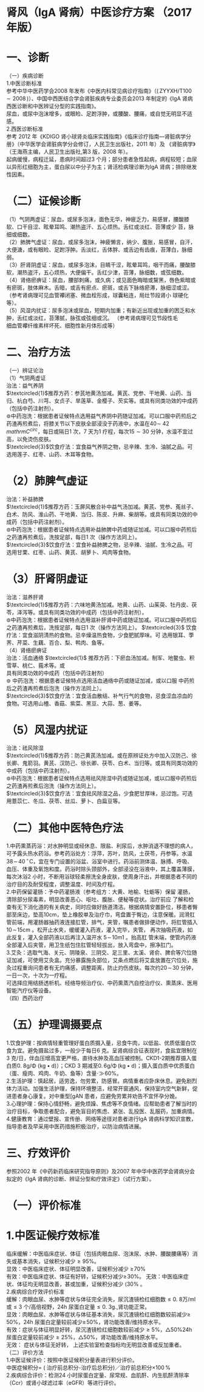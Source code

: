 # 肾风（IgA 肾病）中医诊疗方案 （2017 年版）  
# 一、诊断  
（一）疾病诊断  
1.中医诊断标准  
参考中华中医药学会2008 年发布《中医内科常见病诊疗指南》（$(\mathrm{\,ZYYXH/T100{\sim}2008}\,)$）、中国中西医结合学会肾脏疾病专业委员会2013 年制定的《IgA 肾病西医诊断和中医辨证分型的实践指南》。  
尿血，或尿中泡沫增多，或眼睑、足跗浮肿，或腰酸、腰痛，或自觉无明显不适感。  
2.西医诊断标准  
参考 2012 年《KDIGO 肾小球肾炎临床实践指南》《临床诊疗指南—肾脏病学分册》（中华医学会肾脏病学分会修订，人民卫生出版社，2011 年）及 《肾脏病学》（王海燕主编，人民卫生出版社,第3 版，2008 年）。  
起病缓慢，病程迁延，患病时间超过3 个月；部分患者急性起病，病程较短；血尿以异形红细胞为主，蛋白尿以中分子为主；肾活检病理诊断为IgA 肾病；排除继发性因素。  
# （二）证候诊断  
（1）气阴两虚证：尿血，或尿多泡沫，面色无华，神疲乏力，易感冒，腰酸膝软、口干目涩、眩晕耳鸣、潮热盗汗、五心烦热。舌红或淡红、苔薄或少 苔，脉细或细数。  
（2）肺脾气虚证：尿血，或尿多泡沫，神疲懒言，纳少、腹胀，易感冒，自汗，大便溏，或有眼睑、足跗浮肿。舌淡红，舌体胖、或舌边有齿痕，苔薄白，脉细弱。  
（3）肝肾阴虚证：尿血，或尿多泡沫，目睛干涩，眩晕耳鸣，咽干而痛，腰酸膝软，潮热盗汗，五心烦热，大便偏干。舌红少津，苔薄，脉细数，或弦细数。  
（4）肾络瘀痹证：尿血，腰部刺痛，或久病；或见面色晦暗或黧黑，唇色紫暗或有瘀斑，肢体麻木。舌暗，或舌有瘀点、瘀斑，或舌下脉络瘀滞，脉细涩或涩。 （参考肾病理可见血管襻闭塞、微血栓形成，球囊粘连，局灶节段肾小 球硬化等）。  
（5）风湿内扰证：尿多泡沫或尿血，短期内加重；有新近出现或加重的困乏和水肿，舌红或淡红，苔薄腻，脉弦或弦细或沉。 （参考肾病理可见节段性毛  
细血管襻纤维素样坏死、细胞性新月体形成等）  
# 二、治疗方法  
（一）辨证论治  
（1）气阴两虚证  
治法：益气养阴  
$\textcircled{1}$推荐方药：参芪地黄汤加减。黄芪、党参、干地黄、山药、当归、杭白芍、川芎、女贞子、旱莲草、金樱子、芡实等。或具有同类功效的中成药（包括中药注射剂）。  
$\circledcirc$中药泡洗：根据患者证候特点选用益气养阴中药随证加减。可以口服中药煎后之药渣再煎煮后，将膝关节以下皮肤全部浸没于药液中，水温在$40\sim$ $42\,mathrm{C}^{circ}$，每日或隔日1 次，7 天为1 疗程，每次$15{\sim}30$ 分钟，水温不宜过高，以免烫伤皮肤。  
$\textcircled{3}$饮食疗法：宜食益气养阴之物，忌辛辣、生冷、油腻之品。可选用莲子、红枣、山药、木耳等食物。  
# （2）肺脾气虚证  
治法：补益肺脾  
$\textcircled{1}$推荐方药：玉屏风散合补中益气汤加减。黄芪、党参、菟丝子、白术、防风、淮山药、干地黄、当归、陈皮、升麻、柴胡等。或具有同类功效的中成药（包括中药注射剂）。  
$\circledcirc$中药泡洗：根据患者证候特点选用补益肺脾中药或随证加减。可以口服中药煎后之药渣再煎煮后，洗按足部，每日1 次（操作方法同上）。  
$\textcircled{3}$饮食疗法：宜食补益肺脾之物，忌辛辣、油腻、生冷之品。可选用甘栗、红枣、山药、黄芪、胡萝卜、鸡肉等食物。  
# （3）肝肾阴虚证  
治法：滋养肝肾  
$\textcircled{1}$推荐方药：六味地黄汤加减。地黄、山药、山茱萸、牡丹皮、茯苓，泽泻等。或具有同类功效的中成药（包括中药注射剂）。  
$\circledcirc$中药泡洗：根据患者证候特点选用滋补肝肾中药或随证加减。可以口服中药煎后之药渣再煎煮后，洗按足部，每日1 次（操作方法同上）。 $\textcircled{3}$ 饮食疗法：宜食滋阴清热的食物。忌辛燥温热食物，少食肥腻厚味。可 选用银耳、荸荠、芹菜、生藕、百合、梨、鸭肉、鱼等。  
（4）肾络瘀痹证  
治法：活血通络  $\textcircled{1}$ 推荐方药：下瘀血汤加减。制军、地鳖虫、积雪草、桃仁、莪术等。或  
具有同类功效的中成药（包括中药注射剂）  
$\circledcirc$ 中药泡洗：根据患者证候特点选用活血通络中药或随证加减，或以口服 中药煎后之药渣再煎煮后泡洗（操作方法同上）。  
$\textcircled{3}$饮食疗法：宜食活血散结、补气行气的食物，忌食涩血凉血的食物。可选用山楂、香菇、紫菜、黑豆、大蒜、葱、姜等。  
# （5）风湿内扰证  
治法：祛风除湿  
$\textcircled{1}$推荐方药：防己黄芪汤加减。或在原辨证处方中加入汉防己、徐长卿、鬼箭羽。黄芪、汉防己、徐长卿、茯苓、白术、当归等。或具有同类功效的中成药（包括中药注射剂）。  
$\circledcirc$中药泡洗：根据患者证候特点选用祛风除湿中药或随证加减，或以口服中药煎后之药渣再煎煮后泡洗（操作方法同上）。  
$\textcircled{3}$饮食疗法：宜食祛风除湿之品，少食肥甘厚味，忌过饱。可选用薏苡仁、冬瓜、茯苓、丝瓜、萝卜、白扁豆等。  
# （二）其他中医特色疗法  
1.中药熏蒸药浴：对水肿明显或经休息、限盐、利尿后，水肿消退不理想的病人，可予露头热水药浴。参考药浴处方：浮萍，苏叶，防风，土茯苓，丹参等。水温$38\!\sim\!40\,^{\circ}\!\mathrm{C}$，宜在专门设置的浴盆、浴室中进行。药浴前测体温、脉搏、呼吸、血压、体重及氧饱和度。药浴时除头颈部外，全部浸没在浴液中，其上覆盖薄膜，每次沐浴2 小时，不断用浴球轻柔擦洗全身皮肤，使周身汗出，并根据患者不同的治疗目的及耐受程度，调整温度、时间及疗程。  
2.中药保留灌肠：予中药灌肠液（参考组方：大黄、地榆、牡蛎等）保留 灌肠，清除部分尿毒素，明显改善恶心、呕吐、腹胀、便秘等症状。治疗前应 了解和检查有无下消化道的有关病史，同时应做好肠道清洁。根据病情安置卧位，移患者臀部至床边，垫高$10\mathrm{cm}$，垫上橡胶单及治疗巾，弯盘置于臀边，注意保暖。润滑肛管前端，用灌肠器抽药液连接肛管，排气，夹管，嘱患者做排便动作，将肛管插入 $10\!\sim\!15\mathrm{cm}$ 。松开止水夹，缓缓灌入药液，灌入完毕，夹管， 再次抽吸药液，如此反复，灌入全部药液以后再注入温开水 $5\!\sim\!10\mathrm{m}1$ 。抬高肛 管末端，使管内药液全部灌入后夹管，用卫生纸包住肛管轻轻拔出，放入弯盘中，擦净肛门。  
3.艾灸：选取气海、关元、阴陵泉、三阴交、足三里、太溪、肾俞、脾俞等穴位随证加减，可使用艾灸盒。充分暴露施灸部位，艾条点燃后将艾盒放置在穴位处，施灸过程重询问患者有无灼痛感，调整距离，防止灼伤皮肤。每次约$20\!\sim\!30$ 分钟，一日一次，十次为一疗程。  
可选择应用结肠透析机、经络导频治疗仪、中药熏蒸汽自控治疗仪、熏蒸床、医用智能汽疗仪等设备。  
（四）西药治疗  
# （五）护理调摄要点  
1.饮食护理：按病情轻重管理好蛋白质摄入量，忌食牛肉，以低盐、优质低蛋白饮食为宜。避免摄盐过多，一般少于每日6 克。呈肾病综合征表现时，食盐宜限制在3 克/日，伴血压增高宜更严格，直待水肿及高血压被控制。CKD1-2期推荐摄入蛋白质$0.\;8\mathrm{g/\Phi}\:(\mathrm{kg}\bullet\mathrm{d})$）；CKD 3 期减至$0.\,6\mathrm{g/\Phi}\,(\mathrm{kg}\bullet\mathrm{d})$；摄入蛋白质中优质蛋白（蛋、瘦肉、鸡肉、牛奶、鱼等）含量$\cdot\!\gg\!60\%$。  
2.生活护理：慎起居，适劳逸，勿劳累，防感冒。病情重者应卧床休息。避免剧烈体力活动。加强生活护理，保持环境整洁，经常开窗通风，保持室内空气新鲜，促进患者身心康复。对中重型$\mathrm{[gAN}$ 患者，应避免劳累并劝告不宜怀孕分娩。  
3.心理护理：保持心情舒畅，避免烦躁、焦虑等不良情绪。应帮助患者了解当时的治疗目标，争取患者配合，避免盲目的焦虑、紧张、乱投医、乱服药，加重病情。  
4.健康教育：通过壁报、宣传册、网络等途径对患者进行IgA 肾病科学知识宣教，指导患者及早采用中医药措施积极治疗，以防治病情进展。  
# 三、疗效评价  
参照2002 年《中药新药临床研究指导原则》及2007 年中华中医药学会肾病分会拟定的《IgA 肾病的诊断、辨证分型和疗效评定》（试行方案）。  
# （一）评价标准  
# 1.中医证候疗效标准  
临床缓解：中医临床症状、体征（包括肉眼血尿、泡沫尿、水肿、腰酸腰痛等）消失或基本消失，证候积分减少${\geqslant}95\%$。  
显效：中医临床症状、体征明显改善，证候积分减少 $\geqslant\!70\%$  
有效：中医临床症状、体征有好转，证候积分减少$\geqslant\!30\%$。 无效：中医临床症状、体征均无明显改善，甚或加重，证候积分减少 $\langle30\%$ 。  
2.疾病综合疗效评价标准  
缓解：肉眼血尿、水肿等症状与体征完全消失，尿沉渣镜检红细胞数${\leqslant}0.~8$万/ml 或${\leqslant}3$ 个/高倍视野，$24\mathrm{h}$ 尿蛋白定量${\leqslant}0.\ 3\mathrm{g}.$,肾功能正常。  
显效：肉眼血尿、水肿等症状与体征基本消失，尿沉渣镜检红细胞数较前减少$\geqslant\!50\%$，24h 尿蛋白定量较前减少$\geqslant\!50\%$，肾功能改善/维持原水平。  
有效：症状与体征明显好转，尿沉渣镜检红细胞数较前减少${\geqslant}5\%$，$\triangle50\%$24h 尿蛋白定量较前减少${\geqslant}25\%$，$\triangle50\%$，肾功能改善/维持原水平。  
无效： 症状与体征无好转， 上述实验室检查指标均无明显改善或反加重者。  
（二）评价方法  
1.中医证候评价：按照中医证候积分量表进行积分评价。  
中医症候积分$=$ ( 治疗前总积分-治疗后总积分)／治疗前总积分$\times100\,\%$  
2.疾病综合评价：检测24 小时尿蛋白定量、尿常规、血肌酐、内生肌酐清除率（Ccr）或肾小球滤过率（eGFR）等进行评价。  